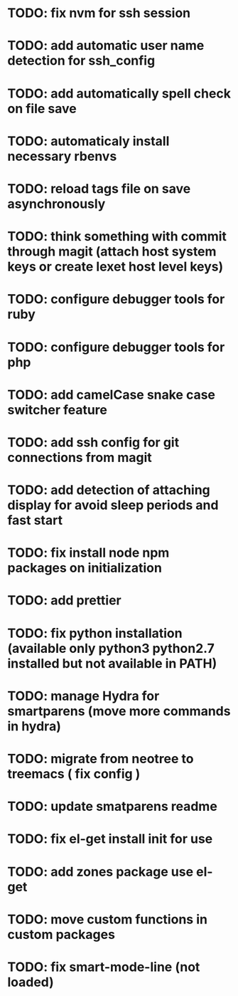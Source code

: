 # TODO: fix nvm for ssh session
# TODO: add automatic user name detection for ssh_config
# TODO: add automatically spell check on file save
# TODO: automaticaly install necessary rbenvs
# TODO: reload tags file on save asynchronously
# TODO: think something with commit through magit (attach host system keys or create lexet host level keys)
# TODO: configure debugger tools for ruby
# TODO: configure debugger tools for php
# TODO: add camelCase snake case switcher feature
# TODO: add ssh config for git connections from magit
# TODO: add detection of attaching display for avoid sleep periods and fast start
# TODO: fix install node npm packages on initialization
# TODO: add prettier
# TODO: fix python installation (available only python3 python2.7 installed but not available in PATH)
# TODO: manage Hydra for smartparens (move more commands in hydra)
# TODO: migrate from neotree to treemacs ( fix config )
# TODO: update smatparens readme
# TODO: fix el-get install init for use
# TODO: add zones package use el-get
# TODO: move custom functions in custom packages
# TODO: fix smart-mode-line (not loaded)
